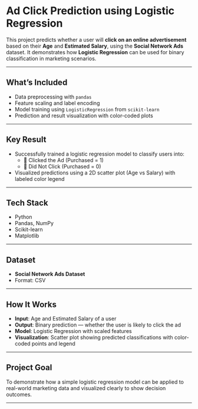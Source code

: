# Ad Click Prediction using Logistic Regression

This project predicts whether a user will **click on an online advertisement** based on their **Age** and **Estimated Salary**, using the **Social Network Ads** dataset. It demonstrates how **Logistic Regression** can be used for binary classification in marketing scenarios.

---

## What’s Included

- Data preprocessing with `pandas`
- Feature scaling and label encoding
- Model training using `LogisticRegression` from `scikit-learn`
- Prediction and result visualization with color-coded plots

---

## Key Result

- Successfully trained a logistic regression model to classify users into:
  - 🔵 Clicked the Ad (Purchased = 1)
  - 🔴 Did Not Click (Purchased = 0)
- Visualized predictions using a 2D scatter plot (Age vs Salary) with labeled color legend

---

## Tech Stack

- Python  
- Pandas, NumPy  
- Scikit-learn  
- Matplotlib  

---

## Dataset

- **Social Network Ads Dataset**
- Format: CSV

---

## How It Works

- **Input**: Age and Estimated Salary of a user
- **Output**: Binary prediction — whether the user is likely to click the ad
- **Model**: Logistic Regression with scaled features
- **Visualization**: Scatter plot showing predicted classifications with color-coded points and legend

---

## Project Goal

To demonstrate how a simple logistic regression model can be applied to real-world marketing data and visualized clearly to show decision outcomes.

---
